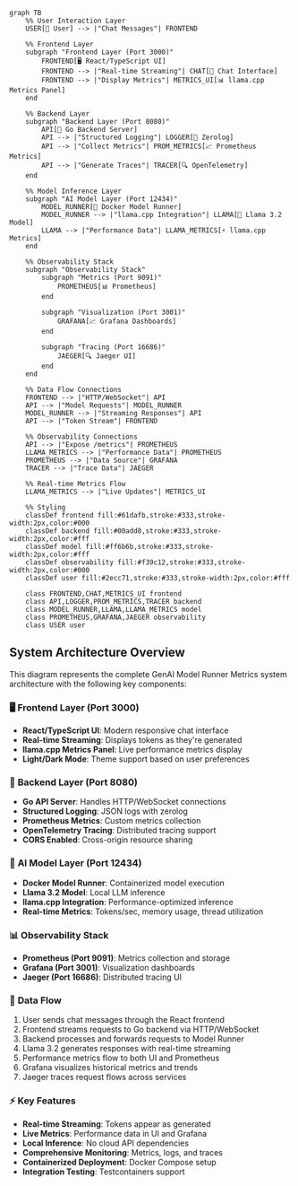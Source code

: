 ```mermaid
graph TB
    %% User Interaction Layer
    USER[👤 User] --> |"Chat Messages"| FRONTEND
    
    %% Frontend Layer
    subgraph "Frontend Layer (Port 3000)"
        FRONTEND[🖥️ React/TypeScript UI]
        FRONTEND --> |"Real-time Streaming"| CHAT[💬 Chat Interface]
        FRONTEND --> |"Display Metrics"| METRICS_UI[📊 llama.cpp Metrics Panel]
    end
    
    %% Backend Layer
    subgraph "Backend Layer (Port 8080)"
        API[🚀 Go Backend Server]
        API --> |"Structured Logging"| LOGGER[📝 Zerolog]
        API --> |"Collect Metrics"| PROM_METRICS[📈 Prometheus Metrics]
        API --> |"Generate Traces"| TRACER[🔍 OpenTelemetry]
    end
    
    %% Model Inference Layer
    subgraph "AI Model Layer (Port 12434)"
        MODEL_RUNNER[🤖 Docker Model Runner]
        MODEL_RUNNER --> |"llama.cpp Integration"| LLAMA[🦙 Llama 3.2 Model]
        LLAMA --> |"Performance Data"| LLAMA_METRICS[⚡ llama.cpp Metrics]
    end
    
    %% Observability Stack
    subgraph "Observability Stack"
        subgraph "Metrics (Port 9091)"
            PROMETHEUS[📊 Prometheus]
        end
        
        subgraph "Visualization (Port 3001)"
            GRAFANA[📈 Grafana Dashboards]
        end
        
        subgraph "Tracing (Port 16686)"
            JAEGER[🔍 Jaeger UI]
        end
    end
    
    %% Data Flow Connections
    FRONTEND --> |"HTTP/WebSocket"| API
    API --> |"Model Requests"| MODEL_RUNNER
    MODEL_RUNNER --> |"Streaming Responses"| API
    API --> |"Token Stream"| FRONTEND
    
    %% Observability Connections
    API --> |"Expose /metrics"| PROMETHEUS
    LLAMA_METRICS --> |"Performance Data"| PROMETHEUS
    PROMETHEUS --> |"Data Source"| GRAFANA
    TRACER --> |"Trace Data"| JAEGER
    
    %% Real-time Metrics Flow
    LLAMA_METRICS --> |"Live Updates"| METRICS_UI
    
    %% Styling
    classDef frontend fill:#61dafb,stroke:#333,stroke-width:2px,color:#000
    classDef backend fill:#00add8,stroke:#333,stroke-width:2px,color:#fff
    classDef model fill:#ff6b6b,stroke:#333,stroke-width:2px,color:#fff
    classDef observability fill:#f39c12,stroke:#333,stroke-width:2px,color:#000
    classDef user fill:#2ecc71,stroke:#333,stroke-width:2px,color:#fff
    
    class FRONTEND,CHAT,METRICS_UI frontend
    class API,LOGGER,PROM_METRICS,TRACER backend
    class MODEL_RUNNER,LLAMA,LLAMA_METRICS model
    class PROMETHEUS,GRAFANA,JAEGER observability
    class USER user
```

## System Architecture Overview

This diagram represents the complete GenAI Model Runner Metrics system architecture with the following key components:

### 🖥️ **Frontend Layer (Port 3000)**
- **React/TypeScript UI**: Modern responsive chat interface
- **Real-time Streaming**: Displays tokens as they're generated
- **llama.cpp Metrics Panel**: Live performance metrics display
- **Light/Dark Mode**: Theme support based on user preferences

### 🚀 **Backend Layer (Port 8080)**
- **Go API Server**: Handles HTTP/WebSocket connections
- **Structured Logging**: JSON logs with zerolog
- **Prometheus Metrics**: Custom metrics collection
- **OpenTelemetry Tracing**: Distributed tracing support
- **CORS Enabled**: Cross-origin resource sharing

### 🤖 **AI Model Layer (Port 12434)**
- **Docker Model Runner**: Containerized model execution
- **Llama 3.2 Model**: Local LLM inference
- **llama.cpp Integration**: Performance-optimized inference
- **Real-time Metrics**: Tokens/sec, memory usage, thread utilization

### 📊 **Observability Stack**
- **Prometheus (Port 9091)**: Metrics collection and storage
- **Grafana (Port 3001)**: Visualization dashboards
- **Jaeger (Port 16686)**: Distributed tracing UI

### 🔄 **Data Flow**
1. User sends chat messages through the React frontend
2. Frontend streams requests to Go backend via HTTP/WebSocket
3. Backend processes and forwards requests to Model Runner
4. Llama 3.2 generates responses with real-time streaming
5. Performance metrics flow to both UI and Prometheus
6. Grafana visualizes historical metrics and trends
7. Jaeger traces request flows across services

### ⚡ **Key Features**
- **Real-time Streaming**: Tokens appear as generated
- **Live Metrics**: Performance data in UI and Grafana
- **Local Inference**: No cloud API dependencies
- **Comprehensive Monitoring**: Metrics, logs, and traces
- **Containerized Deployment**: Docker Compose setup
- **Integration Testing**: Testcontainers support
